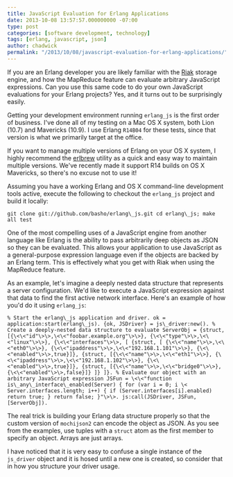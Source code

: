```yaml
---
title: JavaScript Evaluation for Erlang Applications
date: 2013-10-08 13:57:57.000000000 -07:00
type: post
categories: [software development, technology]
tags: [erlang, javascript, json]
author: chadwick
permalink: "/2013/10/08/javascript-evaluation-for-erlang-applications/"
---
```

If you are an Erlang developer you are likely familiar with the
[Riak](http://basho.com/riak/ "Riak") storage engine, and how the MapReduce
feature can evaluate arbitrary JavaScript expressions. Can you use this same
code to do your own JavaScript evaluations for your Erlang projects? Yes, and
it turns out to be surprisingly easily.

Getting your development environment running `erlang_js` is the first order of
business. I've done all of my testing on a Mac OS X system, both Lion (10.7)
and Mavericks (10.9). I use Erlang `R14B04` for these tests, since that
version is what we primarily target at the office.

If you want to manage multiple versions of Erlang on your OS X system, I
highly recommend the [erlbrew](https://github.com/mrallen1/erlbrew "elbrew")
utility as a quick and easy way to maintain multiple versions. We've recently
made it support R14 builds on OS X Mavericks, so there's no excuse not to use
it!

Assuming you have a working Erlang and OS X command-line development tools
active, execute the following to checkout the `erlang_js` project and build it
locally:

```
git clone git://github.com/basho/erlang\_js.git cd erlang\_js; make all test
```

One of the most compelling uses of a JavaScript engine from another language
like Erlang is the ability to pass arbitrarily deep objects as JSON so they
can be evaluated. This allows your application to use JavaScript as a
general-purpose expression language even if the objects are backed by an
Erlang term. This is effectively what you get with Riak when using the
MapReduce feature.

As an example, let's imagine a deeply nested data structure that represents a
server configuration. We'd like to execute a JavaScript expression against
that data to find the first active network interface. Here's an example of how
you'd do it using `erlang_js`:

```
% Start the erlang\_js application and driver. ok = application:start(erlang\_js). {ok, JSDriver} = js\_driver:new(). % Create a deeply-nested data structure to evaluate ServerObj = {struct, [{\<\<"id"\>\>,\<\<"foobar.example.org"\>\>}, {\<\<"type"\>\>,\<\<"linux"\>\>}, {\<\<"interfaces"\>\>, [ {struct, [ {\<\<"name"\>\>,\<\<"eth0"\>\>}, {\<\<"ipaddress"\>\>,\<\<"192.168.1.101"\>\>}, {\<\<"enabled"\>\>,true}]}, {struct, [{\<\<"name"\>\>,\<\<"eth1"\>\>}, {\<\<"ipaddress"\>\>,\<\<"192.168.1.102"\>\>}, {\<\<"enabled"\>\>,true}]}, {struct, [{\<\<"name"\>\>,\<\<"bridge0"\>\>}, {\<\<"enabled"\>\>,false}]} ]} ]}. % Evaluate our object with an arbitrary JavaScript expression JSFun = \<\<"function is\_any\_interface\_enabled(Server) { for (var i = 0; i \< Server.interfaces.length; i++) { if (Server.interfaces[i].enabled) return true; } return false; }"\>\>. js:call(JSDriver, JSFun, [ServerObj]).
```

The real trick is building your Erlang data structure properly so that the
custom version of `mochijson2` can encode the object as JSON. As you see from
the examples, use tuples with a `struct` atom as the first member to specify
an object. Arrays are just arrays.

I have noticed that it is very easy to confuse a single instance of the
`js_driver` object and it is hosed until a new one is created, so consider
that in how you structure your driver usage.


